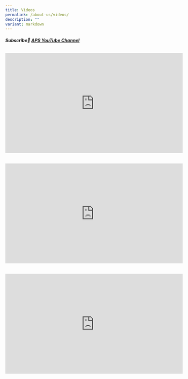 ```yaml
---
title: Videos
permalink: /about-us/videos/
description: ""
variant: markdown
---
```

##### Subscribe🔔 [APS YouTube Channel ](https://www.youtube.com/channel/UCELGcRS7xPL_wnSdZqr2Hcg)

######  
<iframe allowfullscreen="" allow="accelerometer; autoplay; clipboard-write; encrypted-media; gyroscope; picture-in-picture; web-share" frameborder="0" title="YouTube video player" src="https://www.youtube.com/embed/STCM6KFYrwI?si=Z_RrKJ0hzzA4HRe6" height="315" width="560"></iframe>

######  
<iframe allowfullscreen="" allow="accelerometer; autoplay; clipboard-write; encrypted-media; gyroscope; picture-in-picture; web-share" frameborder="0" title="YouTube video player" src="https://www.youtube.com/embed/videoseries?list=PLzyzUNYhGjzVo6hZkoyPp5nDdfivCVlta" height="315" width="560"></iframe>

######  
<iframe width="560" height="315" src="https://www.youtube.com/embed/Dbu3egnwCEM?list=PLzyzUNYhGjzU3p0nDHeRcPouqllRooBvV" title="CNA | Don't Call Us Beaten | E04: Teen Spirit" frameborder="0" allow="accelerometer; autoplay; clipboard-write; encrypted-media; gyroscope; picture-in-picture" allowfullscreen=""></iframe>